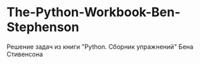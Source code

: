 # The-Python-Workbook-Ben-Stephenson
Решение задач из книги "Python. Сборник упражнений" Бена Стивенсона
